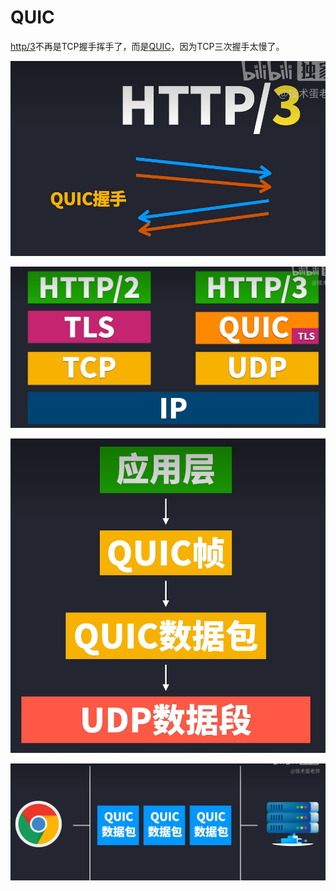 # QUIC

[http/3](http%E5%8D%8F%E8%AE%AE%E7%9A%84%E7%89%88%E6%9C%AC.md)不再是TCP握手挥手了，而是[QUIC](QUIC.md)，因为TCP三次握手太慢了。

![](2023-06-17-02-40-33.png)

![](2023-06-17-02-41-15.png)

![](2023-06-17-02-42-29.png)

![](2023-06-17-02-42-37.png)
